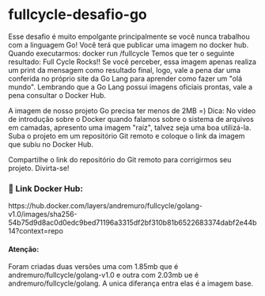 # fullcycle-desafio-go 

Esse desafio é muito empolgante principalmente se você nunca trabalhou com a linguagem Go!
Você terá que publicar uma imagem no docker hub. Quando executarmos:
docker run <seu-user>/fullcycle
Temos que ter o seguinte resultado: Full Cycle Rocks!!
Se você perceber, essa imagem apenas realiza um print da mensagem como resultado final, logo, vale a pena dar uma conferida no próprio site da Go Lang para aprender como fazer um "olá mundo".
Lembrando que a Go Lang possui imagens oficiais prontas, vale a pena consultar o Docker Hub.

A imagem de nosso projeto Go precisa ter menos de 2MB =)
Dica: No vídeo de introdução sobre o Docker quando falamos sobre o sistema de arquivos em camadas, apresento uma imagem "raiz", talvez seja uma boa utilizá-la.
Suba o projeto em um repositório Git remoto e coloque o link da imagem que subiu no Docker Hub.

Compartilhe o link do repositório do Git remoto para corrigirmos seu projeto.
Divirta-se!

<h3><strong>🚀 Link Docker Hub:</strong></h3>
https://hub.docker.com/layers/andremuro/fullcycle/golang-v1.0/images/sha256-54b75d9d8ac0d0edc9bed71196a3315df2bf310b81b6522683374dabf2e44b14?context=repo    

<h4>Atenção:</h4>
Foram criadas duas versões uma com 1.85mb que é andremuro/fullcycle/golang-v1.0 e outra com 2.03mb ue é andremuro/fullcycle/golang.
A unica diferança entra elas é a imagem base. 
